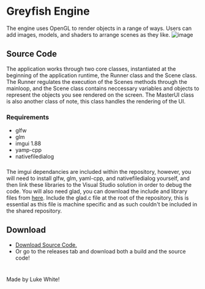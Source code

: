 # Greyfish Engine
The engine uses OpenGL to render objects in a range of ways. Users can add images, models, and shaders to arrange scenes as they like. 
![image](https://user-images.githubusercontent.com/55700734/196752984-0929851c-d1f2-4da2-9e3a-25c87cfea691.png)

## Source Code
The application works through two core classes, instantiated at the beginning of the application runtime, the Runner class and the Scene class. The Runner regulates the execution of the Scenes methods through the mainloop, and the Scene class contains neccessary variables and objects to represent the objects you see rendered on the screen. The MasterUI class is also another class of note, this class handles the rendering of the UI.
### Requirements
 - glfw
 - glm
 - imgui 1.88
 - yamp-cpp
 - nativefiledialog
###
The imgui dependancies are included within the repository, however, you will need to install glfw, glm, yaml-cpp, and nativefiledialog yourself, and then link these libraries to the Visual Studio solution in order to debug the code. You will also need glad, you can download the include and library files from [here](https://glad.dav1d.de/). Include the glad.c file at the root of the repository, this is essential as this file is machine specific and as such couldn't be included in the shared repository.
## Download
 - [Download Source Code.](https://github.com/lwhite14/GreyfishEngine/archive/main.zip)
 - Or go to the releases tab and download both a build and the source code!
#
Made by Luke White!
